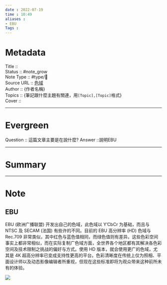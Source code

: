 ```yaml
---
date : 2022-07-19
time : 10:49
aliases : 
- EBU
Tags : 
---
```

# Metadata
Title :: <br>
Status :: #note_grow <br>
Note Type :: #type/📰<br>
Source URL :: [色域](https://color.viewsonic.com/zh-cn/explore/content/Color-gamut_6.html)<br>
Author :: {作者名稱}<br>
Topics :: {筆記跟什麼主題有關連，用`[Topic],[Topic]`格式}<br>
Cover ::

---
# Evergreen
Question :: 這篇文章主要是在說什麼?
Answer ::說明EBU

---

# Summary
---

# Note

## EBU

EBU (欧洲广播联盟) 开发出自己的色域，此色域以 Y’CbCr 为基础，而且与 NTSC 及 SECAM (法国) 有些许的不同。目前的 EBU 高分辨率 (HD) 色域与 Rec.709 非常类似，其中红色与蓝色值相同，而绿色值则有差异。这些色彩空间事实上都非常相似，而在实际复制广色域方面，全世界各个地区都有其解决各色彩空间及技术限制之挑战的偏好与方式。使用 HD 版本，就会使用更广的色域，尤其是 4K 超高分辨率已变成支持性更高的平台。色彩清晰度在传统上仅为照相、平面设计师以及动态影像编辑者所重视，但现在这些标准即将为观众带来这种前所未有的体验。

![](https://color.viewsonic.com/asset-files/images/color-gamut-02.jpg)